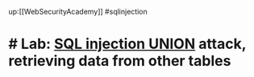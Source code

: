 up:[[WebSecurityAcademy]] #sqlinjection 

# # Lab: [SQL injection UNION](https://portswigger.net/web-security/sql-injection/union-attacks) attack, retrieving data from other tables


